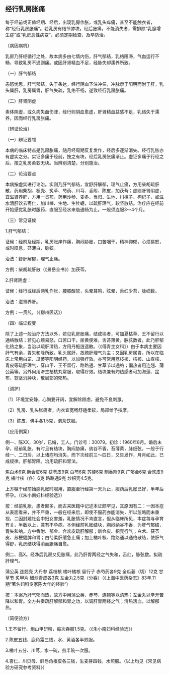 ## 经行乳房胀痛

每于经前或正值经期、经后，出现乳房作胀，或乳头痒痛，甚至不能触衣者，称“经行乳房胀痛”。若乳房有结节肿块，经后胀痛，不能消失者，需排除“乳腺增生症”或“乳房恶性病变”，必须定期检查，及早防治。

〔病因病机〕

乳房乃肝经循行之处，故本病多由七情内伤，肝气郁结，乳络阻滞，气血运行不畅，导致乳房不通则痛。或因肝肾精血不足，经脉失却濡养所致。

（一）肝气郁结

恚怒忧思，肝气郁结，失于条达，经行阴血下注冲任，冲脉隶于阳明而附于肝，乳头属肝，乳房属胃，肝气失疏，乳络不畅，遂致经行乳房胀痛。

（二）肝肾阴虚

素体阴虚，或久病失血伤津，经行则阴血愈虚，肝肾精血益感不足，乳络失于濡养，因而经行乳房胀痛。

〔辨证论治〕

（一）辨证要领

本病的临床特点是乳房胀痛，随月经周期反复发作，经后多逐渐消失。经行乳胀亦有虚实之分。实证多痛于经前，按之有块，经后乳房胀痛渐止。虚证多痛于行经之后，按之乳房柔软无块。当辨别清楚，分别施治。

（二）论治要点

本病按虚实进行论治。实则乃肝气郁结，宜舒肝解郁，理气止痛，方用柴胡疏肝散，药用柴胡、栀壳、炙草、芍药、川芎、香附、陈皮，加茯苓；虚则肝肾阴虚，宜滋肾养肝，方用一贯煎，药用沙参、麦冬、当归、生地、川楝子、枸杞子，或滋水清肝饮去枣仁，加川楝、生地、生牡蛎，以疏肝理气，软坚散结。治疗应在经前开始感觉乳胀时服药，直服至经水来临通畅为止。一般须连服3～4个月。

（三）常见证候

1.肝气郁结：

证候：经前及经期，乳房胀痒作痛，胸闷胁胀，口苦咽干，精神抑郁，心烦易怒，或时叹息，苔薄白，脉弦。

治法：舒肝解郁，理气止痛。

方例：柴胡疏肝散（《景岳全书》）加茯苓。

2.肝肾阴虚：

证候：经行或经后两乳作胀，腰膝酸软，头晕耳鸣，眩晕，舌红少苔，脉细数。

治法：滋肾养肝。

方例：一贯煎。（《柳州医话》）

（四）临证权变

除了上述一般治疗方法以外，若见乳房胀痛，结成块者，可加夏枯草、王不留行以通络散结；若见心烦易怒，口苦口干，尿黄便难，舌苔薄黄，脉弦数者，此乃肝郁化热之象，当治以疏肝清热，方用丹栀逍遥散。（《傅青主女科》）由于本病主要因肝气有余，胃失和降所致，乳头属肝，故疏肝理气为主；又因乳房属胃，所以在临床上常用白芷、瓜蒌等阳明经药，以加强疗效。亦可常用荔枝核、桔核、山查核、青皮等疏肝理气，穿山甲、王不留行、路路通、甘草节以通络；偏热者用连翘、蒲公英等。另外尙用济生桔核丸常服，取得疗效。结块兼有灼热感者可加海藻、昆布，软坚消肿块，散局部的郁热。

〔调护〕

（1）环境宜安静，心胸要开阔，宜解除顾虑，避免不良刺激。

（2）乳房、乳头胀痛者，内衣宜宽畅舒适柔软，局部给予按摩。

（3）陈皮、佛手各1.5克，泡茶饮服。

〔应用例案〕

例一、陈XX，30岁，已婚，工人。门诊号：30079。初诊：1960年8月。婚后未孕，经前乳胀，有时且有结块，胸闷胁痛，纳谷不香，苔薄黄，脉细弦。一般于行经一、二日后，以上诸症均消失，而下次经前三～四日，又告发作，月月如此，已成规律。肝郁胃阻。治用疏肝和胃法。

焦白术6克 新会皮6克 茯苓皮9克 白芍6克 苏梗6克 制香附9克 广郁金6克 合欢皮9克 橘叶核（各）6克 路路通9克 炒枳壳4.5克。

上方嘱于经前始感乳胀时服用，直服至行经第一天为止，服药后乳胀已好，半年后怀孕。（《朱小南妇科经验选》）

按：经前乳胀，患者颇多，而古来医籍中记述本证颇罕见，其原因有二：一因本症从表面看来，并不严重，一般在经来后，即使不服药亦能消失，所以忽略而未重视，二因封建社会中妇女害羞，乳胀情况不肯直言，但从临床所见，本症每与孕育有关，半数以上，兼有不孕症。本例经前乳胀结块，胸闷纳谷不香，为肝气郁结，胃失和纳。方中香附、郁金、合欢皮疏肝解郁；新会皮、枳壳行气；白术、茯苓皮、苏梗健脾和胃；白芍柔肝缓急止痛；加上橘叶核、路路通以通络散结，使肝气得舒，乳房结块得消而胀痛自愈。

例二、高X。经净后乳房又见胀痛，此乃肝胃两经之气失和，舌红，脉弦数。拟疏肝理气。

蒲公英 连翘壳 大丹参 荔枝核 橘叶橘核 留行子 赤芍药各9克 全瓜蒌（切）12克 甘草节 炙甲片 醋炒青皮各3克 左金丸2.5克（分吞）（《上海中医药杂志》83年.11期“著名妇科专家陈大年的经验”）

按：本案乃肝气郁而热，故方中用蒲公英、赤芍、连翘等以清热；左金丸以辛开苦降以和胃。全方共奏疏肝解郁和胃之功，以调肝胃两经之气；清热活血，以解郁热。

〔简便验方〕

1.王不留行、炮山甲研粉，每次吞服1.5克。（《朱小南妇科经验选》）

2.陈皮五钱，鹿角霜三钱，水、黄酒各半煎服。

3.橘叶五分、川芎，水一碗，煎半碗一次服。

4.杏仁、川贝母、鲜皂角根皮各三钱，生麦芽四钱，水煎服。（以上均见《常见病验方研究参考资料》）